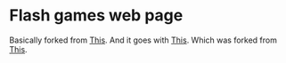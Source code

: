 # Flash games web page

Basically forked from [This](https://github.com/titaniumnetwork-dev/gfiles).
And it goes with [This](https://github.com/BinBashBanana/gstore).
Which was forked from [This](https://github.com/LQ16/gstore).